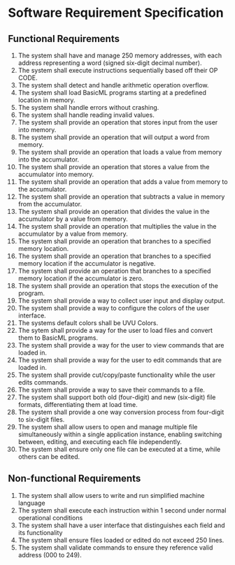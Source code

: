 # Software Requirement Specification

## Functional Requirements
1. The system shall have and manage 250 memory addresses, with each address representing a word (signed six-digit decimal number).
2. The system shall execute instructions sequentially based off their OP CODE.
3. The system shall detect and handle arithmetic operation overflow.
4. The system shall load BasicML programs starting at a predefined location in memory.
5. The system shall handle errors without crashing.
6. The system shall handle reading invalid values.
7. The system shall provide an operation that stores input from the user into memory.
8. The system shall provide an operation that will output a word from memory.
9. The system shall provide an operation that loads a value from memory into the accumulator.
10. The system shall provide an operation that stores a value from the accumulator into memory.
11. The system shall provide an operation that adds a value from memory to the accumulator.
12. The system shall provide an operation that subtracts a value in memory from the accumulator.
13. The system shall provide an operation that divides the value in the accumulator by a value from memory.
14. The system shall provide an operation that multiplies the value in the accumulator by a value from memory.
15. The system shall provide an operation that branches to a specified memory location. 
16. The system shall provide an operation that branches to a specified memory location if the accumulator is negative.
17. The system shall provide an operation that branches to a specified memory location if the accumulator is zero.
18. The system shall provide an operation that stops the execution of the program.
19. The system shall provide a way to collect user input and display output.
20. The system shall provide a way to configure the colors of the user interface.
21. The systems default colors shall be UVU Colors.
22. The sytem shall provide a way for the user to load files and convert them to BasicML programs.
23. The system shall provide a way for the user to view commands that are loaded in.
24. The system shall provide a way for the user to edit commands that are loaded in.
25. The system shall provide cut/copy/paste functionality while the user edits commands. 
26. The system shall provide a way to save their commands to a file.
27. The system shall support both old (four-digit) and new (six-digit) file formats, differentiating them at load time.
28. The system shall provide a one way conversion process from four-digit to six-digit files.
29. The system shall allow users to open and manage multiple file simultaneously within a single application instance, enabling switching between, editing, and executing each file independently.
30. The system shall ensure only one file can be executed at a time, while others can be edited.

## Non-functional Requirements
1. The system shall allow users to write and run simplified machine language
2. The system shall execute each instruction within 1 second under normal operational conditions
3. The system shall have a user interface that distinguishes each field and its functionality
4. The system shall ensure files loaded or edited do not exceed 250 lines.
5. The system shall validate commands to ensure they reference valid address (000 to 249).
 
